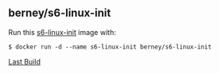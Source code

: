 ## berney/s6-linux-init

Run this [s6-linux-init][] image with:

    $ docker run -d --name s6-linux-init berney/s6-linux-init

[Last Build][packages]

[s6-linux-init]: https://s6-linux-init.url
[packages]: PACKAGES.md
